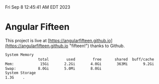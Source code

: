 Fri Sep  8 12:45:41 AM EDT 2023

# Angular Fifteen


This project is live at [https://angularfifteen.github.io](https://angularfifteen.github.io "fifteen!") thanks to Github.

```bash
System Memory
               total        used        free      shared  buff/cache   available
Mem:            15Gi       2.2Gi       4.0Gi       363Mi       9.2Gi        12Gi
Swap:          8.0Gi       5.0Mi       8.0Gi
System Storage
1.3G	.
```
